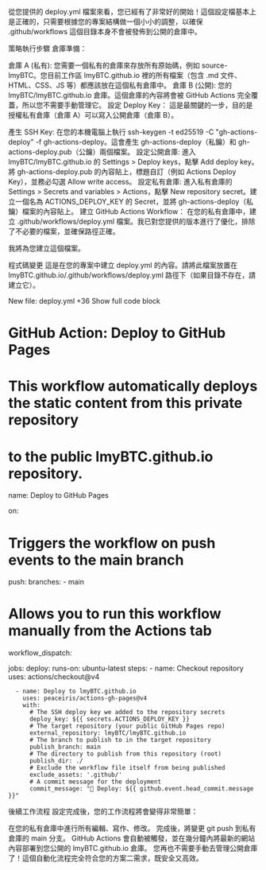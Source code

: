 從您提供的 deploy.yml 檔案來看，您已經有了非常好的開始！這個設定檔基本上是正確的，只需要根據您的專案結構做一個小小的調整，以確保 .github/workflows 這個目錄本身不會被發佈到公開的倉庫中。

策略執行步驟
倉庫準備：

倉庫 A (私有): 您需要一個私有的倉庫來存放所有原始碼，例如 source-lmyBTC。您目前工作區 lmyBTC.github.io 裡的所有檔案（包含 .md 文件、HTML、CSS、JS 等）都應該放在這個私有倉庫中。
倉庫 B (公開): 您的 lmyBTC/lmyBTC.github.io 倉庫。這個倉庫的內容將會被 GitHub Actions 完全覆蓋，所以您不需要手動管理它。
設定 Deploy Key： 這是最關鍵的一步，目的是授權私有倉庫（倉庫 A）可以寫入公開倉庫（倉庫 B）。

產生 SSH Key: 在您的本機電腦上執行 ssh-keygen -t ed25519 -C "gh-actions-deploy" -f gh-actions-deploy。這會產生 gh-actions-deploy（私鑰）和 gh-actions-deploy.pub（公鑰）兩個檔案。
設定公開倉庫: 進入 lmyBTC/lmyBTC.github.io 的 Settings > Deploy keys，點擊 Add deploy key。將 gh-actions-deploy.pub 的內容貼上，標題自訂（例如 Actions Deploy Key），並務必勾選 Allow write access。
設定私有倉庫: 進入私有倉庫的 Settings > Secrets and variables > Actions，點擊 New repository secret。建立一個名為 ACTIONS_DEPLOY_KEY 的 Secret，並將 gh-actions-deploy（私鑰）檔案的內容貼上。
建立 GitHub Actions Workflow： 在您的私有倉庫中，建立 .github/workflows/deploy.yml 檔案。我已對您提供的版本進行了優化，排除了不必要的檔案，並確保路徑正確。

我將為您建立這個檔案。

程式碼變更
這是在您的專案中建立 deploy.yml 的內容。請將此檔案放置在 lmyBTC.github.io/.github/workflows/deploy.yml 路徑下（如果目錄不存在，請建立它）。

New file: deploy.yml
+36
 Show full code block 
# GitHub Action: Deploy to GitHub Pages
# This workflow automatically deploys the static content from this private repository
# to the public lmyBTC.github.io repository.

name: Deploy to GitHub Pages

on:
  # Triggers the workflow on push events to the main branch
  push:
    branches:
      - main
  # Allows you to run this workflow manually from the Actions tab
  workflow_dispatch:

jobs:
  deploy:
    runs-on: ubuntu-latest
    steps:
      - name: Checkout repository
        uses: actions/checkout@v4

      - name: Deploy to lmyBTC.github.io
        uses: peaceiris/actions-gh-pages@v4
        with:
          # The SSH deploy key we added to the repository secrets
          deploy_key: ${{ secrets.ACTIONS_DEPLOY_KEY }}
          # The target repository (your public GitHub Pages repo)
          external_repository: lmyBTC/lmyBTC.github.io
          # The branch to publish to in the target repository
          publish_branch: main
          # The directory to publish from this repository (root)
          publish_dir: ./
          # Exclude the workflow file itself from being published
          exclude_assets: '.github/'
          # A commit message for the deployment
          commit_message: "🚀 Deploy: ${{ github.event.head_commit.message }}"

後續工作流程
設定完成後，您的工作流程將會變得非常簡單：

在您的私有倉庫中進行所有編輯、寫作、修改。
完成後，將變更 git push 到私有倉庫的 main 分支。
GitHub Actions 會自動被觸發，並在幾分鐘內將最新的網站內容部署到您公開的 lmyBTC.github.io 倉庫。
您再也不需要手動去管理公開倉庫了！這個自動化流程完全符合您的方案二需求，既安全又高效。